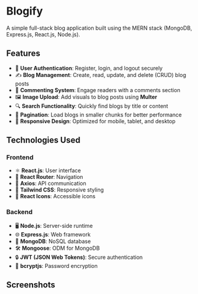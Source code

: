 # Blogify  

A simple full-stack blog application built using the MERN stack (MongoDB, Express.js, React.js, Node.js).  

## Features  

- 🔐 **User Authentication**: Register, login, and logout securely  
- ✍️ **Blog Management**: Create, read, update, and delete (CRUD) blog posts  
- 💬 **Commenting System**: Engage readers with a comments section  
- 🖼️ **Image Upload**: Add visuals to blog posts using **Multer**  
- 🔍 **Search Functionality**: Quickly find blogs by title or content  
- 📑 **Pagination**: Load blogs in smaller chunks for better performance  
- 📱 **Responsive Design**: Optimized for mobile, tablet, and desktop  

## Technologies Used  

### **Frontend**  
- ⚛️ **React.js**: User interface  
- 🧭 **React Router**: Navigation  
- 🔗 **Axios**: API communication  
- 🎨 **Tailwind CSS**: Responsive styling  
- 🌟 **React Icons**: Accessible icons  

### **Backend**  
- 🖥️ **Node.js**: Server-side runtime  
- 🌐 **Express.js**: Web framework  
- 📂 **MongoDB**: NoSQL database  
- 🛠️ **Mongoose**: ODM for MongoDB  
- 🔒 **JWT (JSON Web Tokens)**: Secure authentication  
- 🧂 **bcryptjs**: Password encryption  


## Screenshots 




